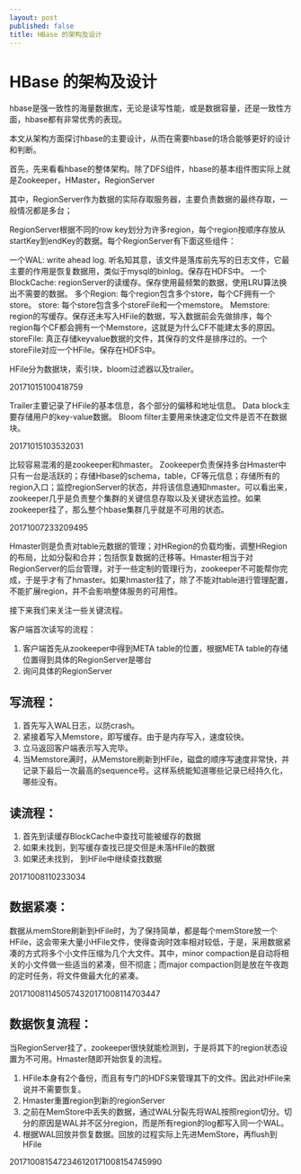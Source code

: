 ```yaml
---
layout: post
published: false
title: HBase 的架构及设计
---
```

# HBase 的架构及设计

hbase是强一致性的海量数据库，无论是读写性能，或是数据容量，还是一致性方面，hbase都有非常优秀的表现。

本文从架构方面探讨hbase的主要设计，从而在需要hbase的场合能够更好的设计和判断。

首先，先来看看hbase的整体架构。除了DFS组件，hbase的基本组件图实际上就是Zookeeper，HMaster，RegionServer

其中，RegionServer作为数据的实际存取服务器，主要负责数据的最终存取，一般情况都是多台；

RegionServer根据不同的row key划分为许多region，每个region按顺序存放从startKey到endKey的数据。每个RegionServer有下面这些组件：

一个WAL: write ahead log. 听名知其意，该文件是落库前先写的日志文件，它最主要的作用是恢复数据用，类似于mysql的binlog。保存在HDFS中。
一个BlockCache: regionServer的读缓存。保存使用最频繁的数据，使用LRU算法换出不需要的数据。
多个Region: 每个region包含多个store，每个CF拥有一个store。
store: 每个store包含多个storeFile和一个memstore。
Memstore: region的写缓存。保存还未写入HFile的数据，写入数据前会先做排序，每个region每个CF都会拥有一个Memstore，这就是为什么CF不能建太多的原因。
storeFile: 真正存储keyvalue数据的文件，其保存的文件是排序过的。一个storeFile对应一个HFile。保存在HDFS中。

HFile分为数据块，索引块，bloom过滤器以及trailer。

20171015100418759

Trailer主要记录了HFile的基本信息，各个部分的偏移和地址信息。
Data block主要存储用户的key-value数据。
Bloom filter主要用来快速定位文件是否不在数据块。

20171015103532031

比较容易混淆的是zookeeper和hmaster。
Zookeeper负责保持多台Hmaster中只有一台是活跃的；存储Hbase的schema，table，CF等元信息；存储所有的region入口；监控regionServer的状态，并将该信息通知hmaster。可以看出来，zookeeper几乎是负责整个集群的关键信息存取以及关键状态监控。如果zookeeper挂了，那么整个hbase集群几乎就是不可用的状态。

20171007233209495

Hmaster则是负责对table元数据的管理；对HRegion的负载均衡，调整HRegion的布局，比如分裂和合并；包括恢复数据的迁移等。Hmaster相当于对RegionServer的后台管理，对于一些定制的管理行为，zookeeper不可能帮你完成，于是乎才有了hmaster。如果hmaster挂了，除了不能对table进行管理配置，不能扩展region，并不会影响整体服务的可用性。

接下来我们来关注一些关键流程。

客户端首次读写的流程：

1. 客户端首先从zookeeper中得到META table的位置，根据META table的存储位置得到具体的RegionServer是哪台
2. 询问具体的RegionServer

## 写流程：

1. 首先写入WAL日志，以防crash。
2. 紧接着写入Memstore，即写缓存。由于是内存写入，速度较快。
3. 立马返回客户端表示写入完毕。
4. 当Memstore满时，从Memstore刷新到HFile，磁盘的顺序写速度非常快，并记录下最后一次最高的sequence号。这样系统能知道哪些记录已经持久化，哪些没有。

## 读流程：

1. 首先到读缓存BlockCache中查找可能被缓存的数据
2. 如果未找到，到写缓存查找已提交但是未落HFile的数据
3. 如果还未找到， 到HFile中继续查找数据

20171008110233034

## 数据紧凑：

数据从memStore刷新到HFile时，为了保持简单，都是每个memStore放一个HFile，这会带来大量小HFile文件，使得查询时效率相对较低，于是，采用数据紧凑的方式将多个小文件压缩为几个大文件。其中，minor compaction是自动将相关的小文件做一些适当的紧凑，但不彻底；而major compaction则是放在午夜跑的定时任务，将文件做最大化的紧凑。

2017100811450574320171008114703447

## 数据恢复流程：

当RegionServer挂了，zookeeper很快就能检测到，于是将其下的region状态设置为不可用。Hmaster随即开始恢复的流程。
1. HFile本身有2个备份，而且有专门的HDFS来管理其下的文件。因此对HFile来说并不需要恢复。
2. Hmaster重置region到新的regionServer
3. 之前在MemStore中丢失的数据，通过WAL分裂先将WAL按照region切分。切分的原因是WAL并不区分region，而是所有region的log都写入同一个WAL。
4. 根据WAL回放并恢复数据。回放的过程实际上先进MemStore，再flush到HFile

2017100815472346120171008154745990
